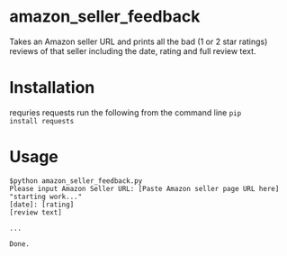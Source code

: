 # amazon_seller_feedback

Takes an Amazon seller URL and prints all the bad (1 or 2 star ratings) reviews of that seller including the date, rating and full review text.

# Installation
requries requests
run the following from the command line
<code>pip install requests</code>

# Usage
```
$python amazon_seller_feedback.py
Please input Amazon Seller URL: [Paste Amazon seller page URL here]
"starting work..."
[date]: [rating]
[review text]

...

Done.
```
